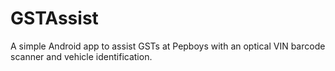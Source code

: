 # GSTAssist
A simple Android app to assist GSTs at Pepboys with an optical VIN barcode scanner and vehicle identification.
